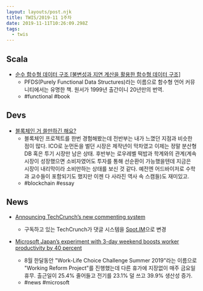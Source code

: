 ```yaml
---
layout: layouts/post.njk
title: TWIS/2019-11 1주차
date: 2019-11-11T10:26:09.298Z
tags:
  - twis
---
```


## Scala
- [순수 함수형 데이터 구조 [불변성과 지연 계산을 활용한 함수형 데이터 구조]](http://acornpub.co.kr/book/purely-functional-structures)
	- PFDS(Purely Functional Data Structures)라는 이름으로 함수형 언어 커뮤니티에서는 유명한 책. 원서가 1999년 출간이니 20년만의 번역.
	- #functional #book


## Devs
- [블록체인 거 쓸만하긴 해요?](https://bengi.kr/1358)
	- 블록체인 프로젝트를 한번 경험해봤는데 전반부는 내가 느꼈던 지점과 비슷한 점이 많다. ICO로 눈먼돈을 벌던 시장은 제작년이 막차였고 이제는 정말 분산형DB 혹은 투기 시장만 남은 상태. 후반부는 로우레벨 떡밥과 학계와의 관계(계속 시장이 성장했으면 소비자였어도 투자를 통해 선순환이 가능했을텐데 지금은 시장이 내리막이라 소비만하는 상태를 보신 것 같다. 예전엔 어드바이저로 수학과 교수들이 포함되기도 했지만 이젠 다 사라진 역사 속 스캠들)도 재미있고.
	- #blockchain #essay


## News
- [Announcing TechCrunch’s new commenting system](https://techcrunch.com/2019/10/31/announcing-techcrunchs-new-commenting-system/)
	- 구독하고 있는 TechCrunch가 댓글 시스템을 [Spot.IM](https://www.spot.im)으로 변경

- [Microsoft Japan’s experiment with 3-day weekend boosts worker productivity by 40 percent](https://soranews24.com/2019/11/03/microsoft-japans-experiment-with-3-day-weekend-boosts-worker-productivity-by-40-percent)
	- 8월 한달동안 "Work-Life Choice Challenge Summer 2019"라는 이름으로  "Working Reform Project"를 진행했는데 다른 휴가에 지장없이 매주 금요일 휴무. 출근일이 25.4% 줄어들고 전기를 23.1% 덜 쓰고 39.9% 생산성 증가.
	- #news #microsoft
